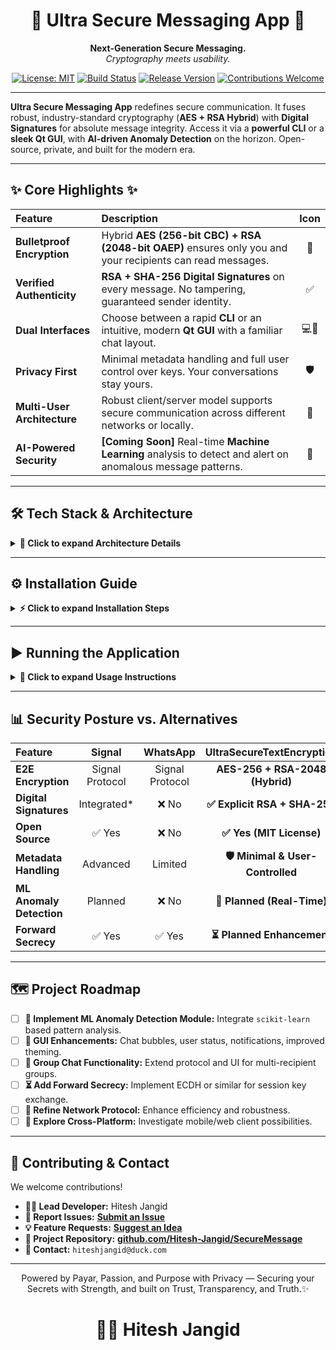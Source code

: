 <div align="center">

# 💎 Ultra Secure Messaging App 💎

**Next-Generation Secure Messaging.** <br/>
_Cryptography meets usability._

[![License: MIT](https://img.shields.io/badge/License-MIT-blue)](https://opensource.org/licenses/MIT)
[![Build Status](https://img.shields.io/badge/Build-Passing-green)](https://github.com/Hitesh-Jangid/SecureMessage) [![Release Version](https://img.shields.io/badge/Version-1.0.0-blueviolet)](https://github.com/Hitesh-Jangid/SecureMessage/releases) [![Contributions Welcome](https://img.shields.io/badge/Contributions-Welcome-brightgreen)](https://github.com/Hitesh-Jangid/SecureMessage/blob/main/CONTRIBUTING.md) </div>

---

**Ultra Secure Messaging App** redefines secure communication. It fuses robust, industry-standard cryptography (**AES + RSA Hybrid**) with **Digital Signatures** for absolute message integrity. Access it via a **powerful CLI** or a **sleek Qt GUI**, with **AI-driven Anomaly Detection** on the horizon. Open-source, private, and built for the modern era.

---

## ✨ Core Highlights ✨

| Feature                       | Description                                                                                              | Icon |
| :---------------------------- | :------------------------------------------------------------------------------------------------------- | :--: |
| **Bulletproof Encryption** | Hybrid **AES (256-bit CBC) + RSA (2048-bit OAEP)** ensures only you and your recipients can read messages. | 🔑   |
| **Verified Authenticity** | **RSA + SHA-256 Digital Signatures** on every message. No tampering, guaranteed sender identity.          | ✅   |
| **Dual Interfaces** | Choose between a rapid **CLI** or an intuitive, modern **Qt GUI** with a familiar chat layout.           | 💻🎨  |
| **Privacy First** | Minimal metadata handling and full user control over keys. Your conversations stay yours.                  | 🛡️   |
| **Multi-User Architecture** | Robust client/server model supports secure communication across different networks or locally.            | 👥   |
| **AI-Powered Security** | **[Coming Soon]** Real-time **Machine Learning** analysis to detect and alert on anomalous message patterns. | 🧠   |

---

## 🛠️ Tech Stack & Architecture

<details>
<summary><strong>🔩 Click to expand Architecture Details</strong></summary>

### Cryptography Core
* **Hybrid Encryption:** `AES-256-CBC` for content, `RSA-2048 (OAEP padding)` for AES key wrapping.
* **Digital Signatures:** `RSA-2048` with `SHA-256` hashing.
* **Key Management:** User-specific RSA keypairs (`.pem` files).
* **Secure Packet Format:** Hex-encoded serialized data: `(sender, recipients, [encrypted_AES_keys], iv, encrypted_payload, signature)`.

### Networking Layer
* **Server (`ServerApp`):** TCP listener, manages user registration (username + public key), routes encrypted packets.
* **Clients (`ClientApp`, `GUIApp`):** TCP connection to server, registration, sending/receiving secure packets via a shared networking module.

### User Interfaces
* **CLI (`ClientApp`):** Text-based interaction for sending/receiving messages.
* **GUI (`GUIApp`):** Qt5-based desktop application. Features multi-window chat, user prompts for setup, dedicated chat views per user (messages only appear for sender/recipient).

### Machine Learning Module (Future)
* **Anomaly Detection:** Planned Python module using `scikit-learn`/`joblib`. Analyzes decrypted message characteristics (size, frequency, content patterns) post-decryption.
* **Real-time Alerts:** Integrated to flag suspicious activity directly to the user.

</details>

---

## ⚙️ Installation Guide

<details>
<summary><strong>⚡ Click to expand Installation Steps</strong></summary>

### >> Prerequisites

* **OS:** Linux (Tested primarily on Fedora, adaptable to other distros).
* **Compiler:** `g++` (supporting C++11 or later).
* **Build Tool:** `make`.
* **Libraries:**
    * OpenSSL: `libssl-dev`, `libcrypto-dev` (Debian/Ubuntu) or `openssl-devel` (Fedora/CentOS).
    * Qt5: `qt5-default`, `qtbase5-dev` (Debian/Ubuntu) or `qt5-qtbase-devel` (Fedora/CentOS). Adjust package names based on your distro.
* **ML (Future):** Python 3.x, `pip`, `scikit-learn`, `joblib`.

### >> Build Process

1.  **Clone Repository:**
    ```bash
    git clone [https://github.com/Hitesh-Jangid/SecureMessage.git](https://github.com/Hitesh-Jangid/SecureMessage.git) 
    ```
2.  **Compile:**
    ```bash
    # Navigate to the source code directory
        make clean && make
    ```
    *This generates executables: `ServerApp`, `ClientApp`, `GUIApp` in the build directory.*

</details>

---

## ▶️ Running the Application

<details>
<summary><strong>🚀 Click to expand Usage Instructions</strong></summary>

1.  **Start the Server:**
    * Open a terminal.
    * Navigate to the directory with the `ServerApp` executable.
    * Run: `./ServerApp`
    * Enter a desired port number (e.g., `4444`) when prompted. Keep this terminal open.

2.  **Run CLI Clients:**
    * Open a *new* terminal for each client.
    * Navigate to the directory with the `ClientApp` executable.
    * Run: `./ClientApp`
    * Follow prompts for: Server IP (e.g., `127.0.0.1`), Server Port (`4444`), Unique Username.
    * Use the interactive menu to send/receive messages.

3.  **Run the GUI Client:**
    * Open a terminal (or use your desktop environment's launcher).
    * Navigate to the directory with the `GUIApp` executable.
    * Run: `./GUIApp`
    * A setup dialog will appear. Enter:
        * Number of Users (minimum 2).
        * Server IP and Port.
        * Usernames for each chat window.
    * Chat windows will open. Messages sent from one user appear only in their window and the recipient's window.

</details>

---

## 📊 Security Posture vs. Alternatives

| Feature                    | Signal          | WhatsApp        | **UltraSecureTextEncryption** |
| :------------------------- | :-------------: | :-------------: | :-------------------------------------: |
| **E2E Encryption** | Signal Protocol | Signal Protocol | **AES-256 + RSA-2048 (Hybrid)** |
| **Digital Signatures** | Integrated\* | ❌ No           | **✅ Explicit RSA + SHA-256** |
| **Open Source** | ✅ Yes          | ❌ No           | **✅ Yes (MIT License)** |
| **Metadata Handling** | Advanced        | Limited         | **🛡️ Minimal & User-Controlled** |
| **ML Anomaly Detection** | Planned         | ❌ No           | **🧠 Planned (Real-Time)** |
| **Forward Secrecy** | ✅ Yes          | ✅ Yes          | **⏳ Planned Enhancement** |

---

## 🗺️ Project Roadmap

* [ ] **🧠 Implement ML Anomaly Detection Module:** Integrate `scikit-learn` based pattern analysis.
* [ ] **🎨 GUI Enhancements:** Chat bubbles, user status, notifications, improved theming.
* [ ] **🤝 Group Chat Functionality:** Extend protocol and UI for multi-recipient groups.
* [ ] **⏳ Add Forward Secrecy:** Implement ECDH or similar for session key exchange.
* [ ] **🔗 Refine Network Protocol:** Enhance efficiency and robustness.
* [ ] **📱 Explore Cross-Platform:** Investigate mobile/web client possibilities.

---

## 🤝 Contributing & Contact

We welcome contributions!
* **🧑‍💻 Lead Developer:** Hitesh Jangid
* **🐛 Report Issues:** **[Submit an Issue](https://github.com/Hitesh-Jangid/SecureMessage/issues)** 
* **💡 Feature Requests:** **[Suggest an Idea](https://github.com/Hitesh-Jangid/SecureMessage/issues)** 
* **🐙 Project Repository:** **[github.com/Hitesh-Jangid/SecureMessage](https://github.com/Hitesh-Jangid/SecureMessage)** 
* **📧 Contact:** `hiteshjangid@duck.com`

<div align="center">

---

Powered by Payar, Passion, and Purpose with Privacy — Securing your Secrets with Strength, and built on Trust, Transparency, and Truth.✨
# **🧑‍💻** Hitesh Jangid

</div>
